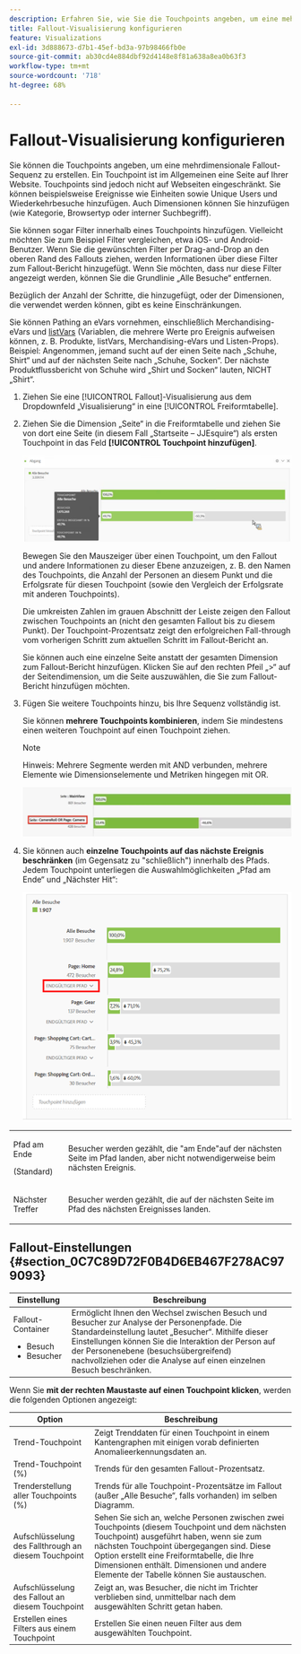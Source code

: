 ```yaml
---
description: Erfahren Sie, wie Sie die Touchpoints angeben, um eine mehrdimensionale Fallout-Sequenz zu erstellen.
title: Fallout-Visualisierung konfigurieren
feature: Visualizations
exl-id: 3d888673-d7b1-45ef-bd3a-97b98466fb0e
source-git-commit: ab30cd4e884dbf92d4148e8f81a638a8ea0b63f3
workflow-type: tm+mt
source-wordcount: '718'
ht-degree: 68%

---
```


# Fallout-Visualisierung konfigurieren

Sie können die Touchpoints angeben, um eine mehrdimensionale Fallout-Sequenz zu erstellen. Ein Touchpoint ist im Allgemeinen eine Seite auf Ihrer Website. Touchpoints sind jedoch nicht auf Webseiten eingeschränkt. Sie können beispielsweise Ereignisse wie Einheiten sowie Unique Users und Wiederkehrbesuche hinzufügen. Auch Dimensionen können Sie hinzufügen (wie Kategorie, Browsertyp oder interner Suchbegriff).

Sie können sogar Filter innerhalb eines Touchpoints hinzufügen. Vielleicht möchten Sie zum Beispiel Filter vergleichen, etwa iOS- und Android-Benutzer. Wenn Sie die gewünschten Filter per Drag-and-Drop an den oberen Rand des Fallouts ziehen, werden Informationen über diese Filter zum Fallout-Bericht hinzugefügt. Wenn Sie möchten, dass nur diese Filter angezeigt werden, können Sie die Grundlinie „Alle Besuche“ entfernen.

Bezüglich der Anzahl der Schritte, die hinzugefügt, oder der Dimensionen, die verwendet werden können, gibt es keine Einschränkungen.

Sie können Pathing an eVars vornehmen, einschließlich Merchandising-eVars und [listVars](https://experienceleague.adobe.com/docs/analytics/implementation/vars/page-vars/page-variables.html?lang=de) (Variablen, die mehrere Werte pro Ereignis aufweisen können, z. B. Produkte, listVars, Merchandising-eVars und Listen-Props). Beispiel: Angenommen, jemand sucht auf der einen Seite nach „Schuhe, Shirt“ und auf der nächsten Seite nach „Schuhe, Socken“. Der nächste Produktflussbericht von Schuhe wird „Shirt und Socken“ lauten, NICHT „Shirt“.

1. Ziehen Sie eine [!UICONTROL Fallout]-Visualisierung aus dem Dropdownfeld „Visualisierung“ in eine [!UICONTROL Freiformtabelle].

1. Ziehen Sie die Dimension „Seite“ in die Freiformtabelle und ziehen Sie von dort eine Seite (in diesem Fall „Startseite – JJEsquire“) als ersten Touchpoint in das Feld **[!UICONTROL Touchpoint hinzufügen]**.

   ![Die Dropdown-Liste Alle Besuche mit JJEsquire wurde in das Feld Touchpoint hinzufügen gezogen.](assets/fallout1.png)

   Bewegen Sie den Mauszeiger über einen Touchpoint, um den Fallout und andere Informationen zu dieser Ebene anzuzeigen, z. B. den Namen des Touchpoints, die Anzahl der Personen an diesem Punkt und die Erfolgsrate für diesen Touchpoint (sowie den Vergleich der Erfolgsrate mit anderen Touchpoints).

   Die umkreisten Zahlen im grauen Abschnitt der Leiste zeigen den Fallout zwischen Touchpoints an (nicht den gesamten Fallout bis zu diesem Punkt). Der Touchpoint-Prozentsatz zeigt den erfolgreichen Fall-through vom vorherigen Schritt zum aktuellen Schritt im Fallout-Bericht an.

   Sie können auch eine einzelne Seite anstatt der gesamten Dimension zum Fallout-Bericht hinzufügen. Klicken Sie auf den rechten Pfeil „>“ auf der Seitendimension, um die Seite auszuwählen, die Sie zum Fallout-Bericht hinzufügen möchten.

1. Fügen Sie weitere Touchpoints hinzu, bis Ihre Sequenz vollständig ist.

   Sie können **mehrere Touchpoints kombinieren**, indem Sie mindestens einen weiteren Touchpoint auf einen Touchpoint ziehen.

   >[!NOTE]
   >
   >Hinweis: Mehrere Segmente werden mit AND verbunden, mehrere Elemente wie Dimensionselemente und Metriken hingegen mit OR.

   ![Die Touchpoints &quot;Page:CamerRoll&quot;oder &quot;Page: Camera&quot;wurden hervorgehoben.](assets/multiple_obj_touchpoint.png)

1. Sie können auch **einzelne Touchpoints auf das nächste Ereignis beschränken** (im Gegensatz zu &quot;schließlich&quot;) innerhalb des Pfads. Jedem Touchpoint unterliegen die Auswahlmöglichkeiten „Pfad am Ende“ und „Nächster Hit“:

   ![In der Ansicht &quot;Alle Besuche&quot;wurde die Option Pfad am Ende hervorgehoben. ](assets/next-hit-eventually.png)

<table id="table_A91D99D9364B41929CC5A5BC907E8985"> 
 <tbody> 
  <tr> 
   <td colname="col1"> <p>Pfad am Ende </p> <p>(Standard) </p> </td> 
   <td colname="col2"> <p>Besucher werden gezählt, die "am Ende"auf der nächsten Seite im Pfad landen, aber nicht notwendigerweise beim nächsten Ereignis. </p> </td> 
  </tr> 
  <tr> 
   <td colname="col1"> <p>Nächster Treffer </p> </td> 
   <td colname="col2"> <p>Besucher werden gezählt, die auf der nächsten Seite im Pfad des nächsten Ereignisses landen. </p> </td> 
  </tr> 
 </tbody> 
</table>

## Fallout-Einstellungen {#section_0C7C89D72F0B4D6EB467F278AC979093}

| Einstellung | Beschreibung |
|--- |--- |
| Fallout-Container <ul><li>Besuch</li><li>Besucher</li></ul> | Ermöglicht Ihnen den Wechsel zwischen Besuch und Besucher zur Analyse der Personenpfade. Die Standardeinstellung lautet „Besucher“.  Mithilfe dieser Einstellungen können Sie die Interaktion der Person auf der Personenebene (besuchsübergreifend) nachvollziehen oder die Analyse auf einen einzelnen Besuch beschränken. |

Wenn Sie **mit der rechten Maustaste auf einen Touchpoint klicken**, werden die folgenden Optionen angezeigt:

| Option | Beschreibung |
|--- |--- |
| Trend-Touchpoint | Zeigt Trenddaten für einen Touchpoint in einem Kantengraphen mit einigen vorab definierten Anomalieerkennungsdaten an. |
| Trend-Touchpoint (%) | Trends für den gesamten Fallout-Prozentsatz. |
| Trenderstellung aller Touchpoints (%) | Trends für alle Touchpoint-Prozentsätze im Fallout (außer „Alle Besuche“, falls vorhanden) im selben Diagramm. |
| Aufschlüsselung des Fallthrough an diesem Touchpoint | Sehen Sie sich an, welche Personen zwischen zwei Touchpoints (diesem Touchpoint und dem nächsten Touchpoint) ausgeführt haben, wenn sie zum nächsten Touchpoint übergegangen sind. Diese Option erstellt eine Freiformtabelle, die Ihre Dimensionen enthält. Dimensionen und andere Elemente der Tabelle können Sie austauschen. |
| Aufschlüsselung des Fallout an diesem Touchpoint | Zeigt an, was Besucher, die nicht im Trichter verblieben sind, unmittelbar nach dem ausgewählten Schritt getan haben. |
| Erstellen eines Filters aus einem Touchpoint | Erstellen Sie einen neuen Filter aus dem ausgewählten Touchpoint. |
